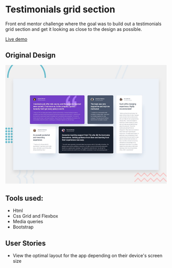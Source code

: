 # Testimonials grid section

Front end mentor challenge where the goal was to build out a testimonials grid section and get it looking as close to the design as possible.

[Live demo](https://cinarb2.github.io/testimonials_grid/)

## Original Design

![original design](./desktop-preview.jpg)

## Tools used:

* Html
* Css Grid and Flexbox
* Media queries
* Bootstrap

## User Stories

* View the optimal layout for the app depending on their device's screen size
